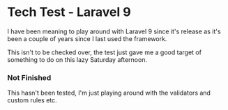 # Tech Test - Laravel 9

I have been meaning to play around with Laravel 9 since it's release as it's been a couple of years since I last used the framework.

This isn't to be checked over, the test just gave me a good target of something to do on this lazy Saturday afternoon.

### Not Finished

This hasn't been tested, I'm just playing around with the validators and custom rules etc. 
